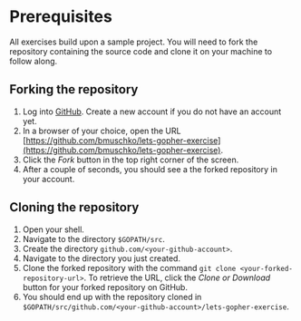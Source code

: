 # Prerequisites

All exercises build upon a sample project. You will need to fork the repository containing the source code and clone it on your machine to follow along.

## Forking the repository

1. Log into [GitHub](https://github.com/). Create a new account if you do not have an account yet.
2. In a browser of your choice, open the URL [https://github.com/bmuschko/lets-gopher-exercise](https://github.com/bmuschko/lets-gopher-exercise).
3. Click the _Fork_ button in the top right corner of the screen.
4. After a couple of seconds, you should see a the forked repository in your account.

## Cloning the repository

1. Open your shell.
2. Navigate to the directory `$GOPATH/src`.
3. Create the directory `github.com/<your-github-account>`.
4. Navigate to the directory you just created.
5. Clone the forked repository with the command `git clone <your-forked-repository-url>`. To retrieve the URL, click the _Clone or Download_ button for your forked repository on GitHub.
6. You should end up with the repository cloned in `$GOPATH/src/github.com/<your-github-account>/lets-gopher-exercise`.
